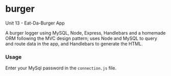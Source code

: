 # burger
Unit 13 - Eat-Da-Burger App

A burger logger using MySQL, Node, Express, Handlebars and a homemade ORM following the MVC design pattern; uses Node and MySQL to query and route data in the app, and Handlebars to generate the HTML.


### **Usage**

Enter your MySql password in the `connection.js` file.